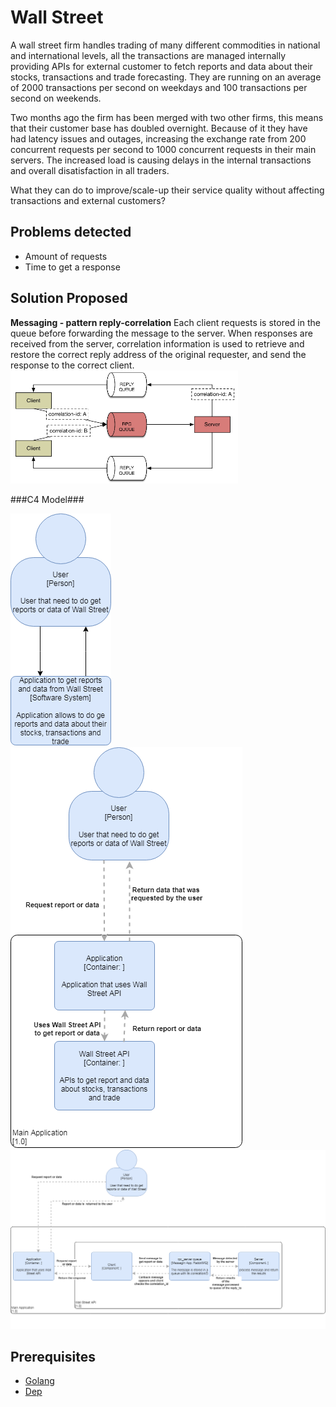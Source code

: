 # Wall Street

A wall street firm handles trading of many different commodities in national and international levels, all the transactions are managed internally providing APIs for external customer to fetch reports and data about their stocks, transactions and trade forecasting. They are running on an average of 2000 transactions per second on weekdays and 100 transactions per second on weekends.

Two months ago the firm has been merged with two other firms, this means that their customer base has doubled overnight. Because of it they have had latency issues and outages, increasing the exchange rate from 200 concurrent requests per second to 1000 concurrent requests in their main servers. The increased load is causing delays in the internal transactions and overall disatisfaction in all traders.

What they can do to improve/scale-up their service quality without affecting transactions and external customers?

## Problems detected
* Amount of requests
* Time to get a response

## Solution Proposed
**Messaging - pattern reply-correlation** 
Each client requests is stored in the queue before forwarding the message to the server. When responses are received from the server, correlation information is used to retrieve and restore the correct reply address of the original requester, and send the response to the correct client.
![Pattern](https://github.com/osumasum1/integrattion-pattern/blob/master/images/pattern.png)

###C4 Model###

![Level 1: Context Diagram](https://github.com/osumasum1/integrattion-pattern/blob/master/images/Level%201.png)
![Level 2: Container Diagram](https://github.com/osumasum1/integrattion-pattern/blob/master/images/Level%202.png)
![Level 3: Component Diagram](https://github.com/osumasum1/integrattion-pattern/blob/master/images/Level%203.png)

## Prerequisites
* [Golang](https://golang.org/dl/)
* [Dep](https://github.com/golang/dep)
